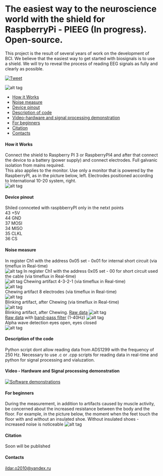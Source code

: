 # The easiest way to the neuroscience world with the shield for RaspberryPi - PIEEG (In progress). Open-source.
This project is the result of several years of work on the development of BCI. We believe that the easiest way to get started with biosignals is to use a shield.
We will try to reveal the process of reading EEG signals as fully and clearly as possible. 

[![Tweet](https://img.shields.io/twitter/url/http/shields.io.svg?style=social)](https://twitter.com/intent/tweet?text=DIY%20Brain-Computer%20%20interface%20PIEEG%20&url=https://github.com/Ildaron/EEGwithRaspberryPI&hashtags=RaspberryPI,EEG,python,opensource)

![alt tag](https://github.com/Ildaron/EEGwithRaspberryPI/blob/master/Supplementary%20files/Fig.3.jpg "general view")​

-  [How it Works](https://github.com/Ildaron/EEGwithRaspberryPI/blob/master/README.md#how-it-works)
-  [Noise measure](https://github.com/Ildaron/EEGwithRaspberryPI#noise-measure)
-  [Device pinout](https://github.com/Ildaron/EEGwithRaspberryPI/blob/master/README.md#device-pinout)   
-  [Description of code](https://github.com/Ildaron/EEGwithRaspberryPI/blob/master/README.md#description-of-code)
-  [Video-hardware and signal processing demonstration](https://github.com/Ildaron/EEGwithRaspberryPI/blob/master/README.md#video---hardware-and-signal-processing-demonstration) 
-  [For beginners](https://github.com/Ildaron/EEGwithRaspberryPI/blob/master/README.md#for-beginners)        
-  [Citation](https://github.com/Ildaron/EEGwithRaspberryPI/blob/master/README.md#citation)   
-  [Contacts](https://github.com/Ildaron/ironbci/blob/master/README.md#8-contacts)  

#### How it Works   
Connect the shield to Raspberry PI 3 or RaspberryPI4 and after that connect the device to a battery (power supply) and connect electrodes.
Full galvanic isolation from mains required.  
This also applies to the monitor. Use only a monitor that is powered by the RaspberryPI, as in the picture below, left. Electrodes positioned according to International 10-20 system, right.    
![alt tag](https://github.com/Ildaron/EEGwithRaspberryPI/blob/master/Supplementary%20files/fig.7.bmp "general view")​

#### Device pinout  
Shiled connceted with raspbberryPI only in the netxt points     
  43  +5V  
  44  GND  
  37  MOSI  
  34  MISO  
  35  CLKL  
  36  CS  
  
#### Noise measure
In register Ch1 with the address 0x05 set - 0x01 for internal short circuit (via timeflux in Real-time)  
![alt tag](https://github.com/Ildaron/EEGwithRaspberryPI/blob/master/Supplementary%20files/noise/img_2.jpg "general view")​
In register Ch1 with the address 0x05 set - 00 for  short circuit used the cable (via timeflux in Real-time)   
![alt tag](https://github.com/Ildaron/EEGwithRaspberryPI/blob/master/Supplementary%20files/noise/img1.jpg "general view")​
Chewing artifact 4-3-2-1 (via timeflux in Real-time)  
![alt tag](https://github.com/Ildaron/EEGwithRaspberryPI/blob/master/Supplementary%20files/Fig.4.jpg "general view")​  
Chewing artifact 8 electrodes (via timeflux in Real-time)  
![alt tag](https://github.com/Ildaron/EEGwithRaspberryPI/blob/master/Supplementary%20files/Fig.8..jpg "general view")​  
Blinking artifact, after Chewing (via timeflux in Real-time)  
![alt tag](https://github.com/Ildaron/EEGwithRaspberryPI/blob/master/Supplementary%20files/Fig.6.jpg "general view")​  
Blinking artifact, after Chewing. [Raw data](https://github.com/Ildaron/EEGwithRaspberryPI/blob/master/dataset/2.Blinking_Chewing.txt)
![alt tag](https://github.com/Ildaron/EEGwithRaspberryPI/blob/master/Supplementary%20files/fig.9.row_dara.bmp "general view")​  
[Raw data](https://github.com/Ildaron/EEGwithRaspberryPI/blob/master/dataset/2.Blinking_Chewing.txt) with [band-pass filter](https://github.com/Ildaron/EEGwithRaspberryPI/blob/master/2.Data_filter.py) (1-40Hz)
![alt tag](https://github.com/Ildaron/EEGwithRaspberryPI/blob/master/Supplementary%20files/fig.10.band_bass.bmp "general view")​  
Alpha wave detection eyes open, eyes closed  
![alt tag](https://github.com/Ildaron/EEGwithRaspberryPI/blob/master/Supplementary%20files/Fig.11.alpha.bmp "general view")​  
#### Description of the code  
Python script dont allow reading data from ADS1299 with the frequency of 250 Hz. Necessary to use .c or .cpp scripts for reading data in real-time and python for signal processing and vialuzation.   
 


#### Video - Hardware and Signal processing demonstration
[![Software demonstrations](https://github.com/Ildaron/EEGwithRaspberryPI/blob/master/Supplementary%20files/fig.131.bmp)](https://youtu.be/b-ovJ97vvQM)      


#### For beginners
During the measurement, in addition to artifacts caused by muscle activity, be concerned about the increased resistance between the body and the floor. For example, in the picture below, the moment when the feet touch the floor with and without an insulated shoe. Without insulated shoes - increased noise is noticeable
![alt tag](https://github.com/Ildaron/EEGwithRaspberryPI/blob/master/Supplementary%20files/Fig.5.jpg "general view")​  



#### Citation  
Soon will be published   
#### Contacts  
ildar.o2010@yandex.ru 

